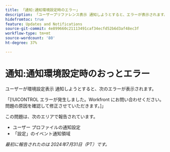 ```yaml
---
title: 「通知:通知環境設定時のエラー」
description: 「ユーザープリファレンス表示 通知しようとすると、エラーが表示されます。」
hidefromtoc: true
feature: Updates and Notifications
source-git-commit: 4e899660c21113491caf34ecfd52b6d3af48ec3f
workflow-type: tm+mt
source-wordcount: '80'
ht-degree: 37%

---
```



# 通知:通知環境設定時のおっとエラー

ユーザーが環境設定表示 通知しようとすると、次のエラーが表示されます。

「[!UICONTROL エラーが発生しました。Workfront にお問い合わせください。問題の原因を確認して修正させていただきます。]」

この問題は、次のエリアで報告されています。

* ユーザー プロファイルの通知設定
* 「設定」のイベント通知領域

_最初に報告されたのは 2024年7月31日（PT）です。_
